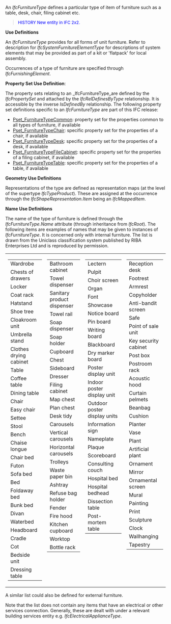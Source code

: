 ﻿An _IfcFurnitureType_ defines a particular type of item of furniture such as a table, desk, chair, filing cabinet etc.

> <font color="#0000ff" size="-1">HISTORY
New entity in IFC 2x2. </font>

**Use Definitions**

An _IfcFurnitureType_ provides for all forms of unit furniture. Refer to description for _IfcSystemFurnitureElementType_ for descriptions of system elements that may be provided as part of a kit or 'flatpack' for local assembly.

Occurrences of a type of furniture are specified through _IfcFurnishingElement_.

****Property Set Use Definition****:

The property sets relating to an _IfcFurnitureType_are defined by the _IfcPropertySet_ and attached by the _IfcRelDefinesByType_ relationship. It is accessible by the inverse _IsDefinedBy_ relationship. The following property set definitions specific to an _IfcFurnitureType_ are part of this IFC release:

* [Pset_FurnitureTypeCommon](../../psd/IfcSharedFacilitiesElements/Pset_FurnitureTypeCommon.xml): property set for the properties common to all types of furniture, if available 
* [Pset_FurnitureTypeChair](../../psd/IfcSharedFacilitiesElements/Pset_FurnitureTypeChair.xml): specific property set for the properties of a chair, if available 
* [Pset_FurnitureTypeDesk](../../psd/IfcSharedFacilitiesElements/Pset_FurnitureTypeDesk.xml): specific property set for the properties of a desk, if available 
* [Pset_FurnitureTypeFileCabinet](../../psd/IfcSharedFacilitiesElements/Pset_FurnitureTypeFileCabinet.xml): specific property set for the properties of a filing cabinet, if available 
* [Pset_FurnitureTypeTable](../../psd/IfcSharedFacilitiesElements/Pset_FurnitureTypeTable.xml): specific property set for the properties of a table, if available 

****Geometry Use Definitions****

Representations of the type are defined as representation maps (at the level of the supertype _IfcTypeProduct_). These are assigned at the occurrence through the _IfcShapeRepresentation.Item_ being an _IfcMappedItem_.

****Name Use Definitions****

The name of the type of furniture is defined through the _IfcFurnitureType.Name_ attribute (through inheritance from _IfcRoot_). The following items are examples of names that may be given to instances of _IfcFurnitureType_. It is concerned only with internal furniture. The list is drawn from the Uniclass classification system published by RIBA Enterprises Ltd and is reproduced by permission.

<table>
  <tbody>
    <tr>
      <td>
      <table>
        <tbody>
          <tr>
            <td valign="top" width="210">Wardrobe</td>
          </tr>
          <tr>
            <td valign="top" width="210">Chests of
drawers</td>
          </tr>
          <tr>
            <td valign="top" width="210">Locker</td>
          </tr>
          <tr>
            <td valign="top" width="210">Coat rack</td>
          </tr>
          <tr>
            <td valign="top" width="210">Hatstand</td>
          </tr>
          <tr>
            <td valign="top" width="210">Shoe tree</td>
          </tr>
          <tr>
            <td valign="top" width="210">Cloakroom
unit</td>
          </tr>
          <tr>
            <td valign="top" width="210">Umbrella
stand</td>
          </tr>
          <tr>
            <td valign="top" width="210">Clothes
drying cabinet</td>
          </tr>
          <tr>
            <td valign="top" width="210">Table</td>
          </tr>
          <tr>
            <td valign="top" width="210">Coffee
table</td>
          </tr>
          <tr>
            <td valign="top" width="210">Dining
table</td>
          </tr>
          <tr>
            <td valign="top" width="210">Chair</td>
          </tr>
          <tr>
            <td valign="top" width="210">Easy chair</td>
          </tr>
          <tr>
            <td valign="top" width="210">Settee</td>
          </tr>
          <tr>
            <td valign="top" width="210">Stool</td>
          </tr>
          <tr>
            <td valign="top" width="210">Bench</td>
          </tr>
          <tr>
            <td valign="top" width="210">Chaise
longue</td>
          </tr>
          <tr>
            <td valign="top" width="210">Chair bed</td>
          </tr>
          <tr>
            <td valign="top" width="210">Futon</td>
          </tr>
          <tr>
            <td valign="top" width="210">Sofa bed</td>
          </tr>
          <tr>
            <td valign="top" width="210">Bed</td>
          </tr>
          <tr>
            <td valign="top" width="210">Foldaway
bed</td>
          </tr>
          <tr>
            <td valign="top" width="210">Bunk bed</td>
          </tr>
          <tr>
            <td valign="top" width="210">Divan</td>
          </tr>
          <tr>
            <td valign="top" width="210">Waterbed</td>
          </tr>
          <tr>
            <td valign="top" width="210">Headboard</td>
          </tr>
          <tr>
            <td valign="top" width="210">Cradle</td>
          </tr>
          <tr>
            <td valign="top" width="210">Cot</td>
          </tr>
          <tr>
            <td valign="top" width="210">Bedside
unit</td>
          </tr>
          <tr>
            <td valign="top" width="210">Dressing
table</td>
          </tr>
        </tbody>
      </table>
      </td>
      <td valign="top">
      <table>
        <tbody>
          <tr valign="top">
            <td valign="top" width="253">Bathroom
cabinet</td>
          </tr>
          <tr>
            <td valign="top" width="253">Towel
dispenser</td>
          </tr>
          <tr>
            <td valign="top" width="253">Sanitary
product dispenser</td>
          </tr>
          <tr>
            <td valign="top" width="253">Towel rail</td>
          </tr>
          <tr>
            <td valign="top" width="253">Soap
dispenser</td>
          </tr>
          <tr>
            <td valign="top" width="253">Soap holder</td>
          </tr>
          <tr>
            <td valign="top" width="253">Cupboard</td>
          </tr>
          <tr>
            <td valign="top" width="253">Chest</td>
          </tr>
          <tr>
            <td valign="top" width="253">Sideboard</td>
          </tr>
          <tr>
            <td valign="top" width="253">Dresser</td>
          </tr>
          <tr>
            <td valign="top" width="253">Filing
cabinet</td>
          </tr>
          <tr>
            <td valign="top" width="253">Map chest</td>
          </tr>
          <tr>
            <td valign="top" width="253">Plan chest</td>
          </tr>
          <tr>
            <td valign="top" width="253">Desk tidy</td>
          </tr>
          <tr>
            <td valign="top" width="253">Carousels</td>
          </tr>
          <tr>
            <td valign="top" width="253">Vertical
carousels</td>
          </tr>
          <tr>
            <td valign="top" width="253">Horizontal
carousels</td>
          </tr>
          <tr>
            <td valign="top" width="253">Trolleys</td>
          </tr>
          <tr>
            <td valign="top" width="253">Waste
paper bin</td>
          </tr>
          <tr>
            <td valign="top" width="253">Ashtray</td>
          </tr>
          <tr>
            <td valign="top" width="253">Refuse bag
holder</td>
          </tr>
          <tr>
            <td valign="top" width="253">Fender</td>
          </tr>
          <tr>
            <td valign="top" width="253">Fire hood</td>
          </tr>
          <tr>
            <td valign="top" width="253">Kitchen
cupboard</td>
          </tr>
          <tr>
            <td valign="top" width="253">Worktop</td>
          </tr>
          <tr>
            <td valign="top" width="253">Bottle rack</td>
          </tr>
        </tbody>
      </table>
      </td>
      <td valign="top">
      <table>
        <tbody>
          <tr>
            <td valign="top" width="255">Lectern</td>
          </tr>
          <tr>
            <td valign="top" width="255">Pulpit</td>
          </tr>
          <tr>
            <td valign="top" width="255">Choir
screen</td>
          </tr>
          <tr>
            <td valign="top" width="255">Organ</td>
          </tr>
          <tr>
            <td valign="top" width="255">Font</td>
          </tr>
          <tr>
            <td valign="top" width="255">Showcase</td>
          </tr>
          <tr>
            <td valign="top" width="255">Notice
board</td>
          </tr>
          <tr>
            <td valign="top" width="255">Pin board</td>
          </tr>
          <tr>
            <td valign="top" width="255">Writing
board</td>
          </tr>
          <tr>
            <td valign="top" width="255">Blackboard</td>
          </tr>
          <tr>
            <td valign="top" width="255">Dry marker
board</td>
          </tr>
          <tr>
            <td valign="top" width="255">Poster
display unit</td>
          </tr>
          <tr>
            <td valign="top" width="255">Indoor
poster display unit</td>
          </tr>
          <tr>
            <td valign="top" width="255">Outdoor
poster display units</td>
          </tr>
          <tr>
            <td valign="top" width="255">Information
sign</td>
          </tr>
          <tr>
            <td valign="top" width="255">Nameplate</td>
          </tr>
          <tr>
            <td valign="top" width="255">Plaque</td>
          </tr>
          <tr>
            <td valign="top" width="255">Scoreboard</td>
          </tr>
          <tr>
            <td valign="top" width="255">Consulting
couch</td>
          </tr>
          <tr>
            <td valign="top" width="255">Hospital
bed</td>
          </tr>
          <tr>
            <td valign="top" width="255">Hospital
bedhead</td>
          </tr>
          <tr>
            <td valign="top" width="255">Dissection
table</td>
          </tr>
          <tr>
            <td valign="top" width="255">Post-mortem
table</td>
          </tr>
        </tbody>
      </table>
      </td>
      <td valign="top">
      <table>
        <tbody>
          <tr>
            <td valign="top" width="212">Reception
desk</td>
          </tr>
          <tr>
            <td valign="top" width="212">Footrest</td>
          </tr>
          <tr>
            <td valign="top" width="212">Armrest</td>
          </tr>
          <tr>
            <td valign="top" width="212">Copyholder</td>
          </tr>
          <tr>
            <td valign="top" width="212">Anti-bandit
screen</td>
          </tr>
          <tr>
            <td valign="top" width="212">Safe</td>
          </tr>
          <tr>
            <td valign="top" width="212">Point of
sale unit</td>
          </tr>
          <tr>
            <td valign="top" width="212">Key
security cabinet</td>
          </tr>
          <tr>
            <td valign="top" width="212">Post box</td>
          </tr>
          <tr>
            <td valign="top" width="212">Postroom
rack</td>
          </tr>
          <tr>
            <td valign="top" width="212">Acoustic
hood</td>
          </tr>
          <tr>
            <td valign="top" width="212">Curtain
pelmets</td>
          </tr>
          <tr>
            <td valign="top" width="212">Beanbag</td>
          </tr>
          <tr>
            <td valign="top" width="212">Cushion</td>
          </tr>
          <tr>
            <td valign="top" width="212">Planter</td>
          </tr>
          <tr>
            <td valign="top" width="212">Vase</td>
          </tr>
          <tr>
            <td valign="top" width="212">Plant</td>
          </tr>
          <tr>
            <td valign="top" width="212">Artificial
plant</td>
          </tr>
          <tr>
            <td valign="top" width="212">Ornament</td>
          </tr>
          <tr>
            <td valign="top" width="212">Mirror</td>
          </tr>
          <tr>
            <td valign="top" width="212">Ornamental
screen</td>
          </tr>
          <tr>
            <td valign="top" width="212">Mural</td>
          </tr>
          <tr>
            <td valign="top" width="212">Painting</td>
          </tr>
          <tr>
            <td valign="top" width="212">Print</td>
          </tr>
          <tr>
            <td valign="top" width="212">Sculpture</td>
          </tr>
          <tr>
            <td valign="top" width="212">Clock</td>
          </tr>
          <tr>
            <td valign="top" width="212">Wallhanging</td>
          </tr>
          <tr>
            <td valign="top" width="212">Tapestry</td>
          </tr>
        </tbody>
      </table>
      </td>
    </tr>
  </tbody>
</table>

A similar list could also be defined for external furniture.

Note that the list does not contain any items that have an electrical or other services connection. Generally, these are dealt with under a relevant building services entity e.g. _IfcElectricalApplianceType_.